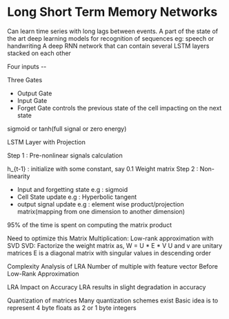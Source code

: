 Long Short Term Memory Networks
===============================

Can learn time series with long lags between events.
A part of the state of the art deep learning models for recognition of sequences eg: speech or handwriting
A deep RNN network that can contain several LSTM layers stacked on each other

Four inputs -- 

Three Gates 
 - Output Gate
 - Input Gate
 - Forget Gate controls the previous state of the cell impacting on the next state

sigmoid or tanh(full signal or zero energy)

LSTM Layer with Projection

Step 1 : Pre-nonlinear signals calculation

h_{t-1} : initialize with some constant, say 0.1
Weight matrix 
Step 2 : Non-linearity
 - Input and forgetting state e.g : sigmoid
 - Cell State update e.g :  Hyperbolic tangent
 - output signal update e.g : element wise product/projection matrix(mapping from one dimension to another dimension) 
    
    
  

95% of the time is spent on computing the matrix product

Need to optimize this Matrix Multiplication:
Low-rank approximation with SVD
SVD: Factorize the weight matrix as,
    W = U * E * V
    U and v are unitary matrices
    E is a diagonal matrix with singular values in descending order
   
Complexity Analysis of LRA
  Number of multiple with feature vector
  Before Low-Rank Approximation
  
LRA Impact on Accuracy
  LRA results in slight degradation in accuracy
  
Quantization of matrices
  Many quantization schemes exist
  Basic idea is to represent 4 byte floats as 2 or 1 byte integers
  




